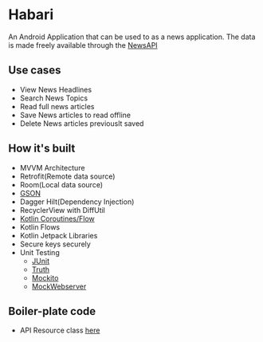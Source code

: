 # Habari
An Android Application that can be used to as a news application. The data is made freely available through the [NewsAPI](https://newsapi.org/)

## Use cases
- View News Headlines
- Search News Topics
- Read full news articles
- Save News articles to read offline
- Delete News articles previouslt saved

## How it's built
- MVVM Architecture
- Retrofit(Remote data source)
- Room(Local data source)
- [GSON](https://github.com/google/gson)
- Dagger Hilt(Dependency Injection)
- RecyclerView with DiffUtil
- [Kotlin Coroutines/Flow](https://github.com/Kotlin/kotlinx.coroutines)
- Kotlin Flows
- Kotlin Jetpack Libraries
- Secure keys securely
- Unit Testing
  - [JUnit](https://developer.android.com/training/testing/local-tests)
  - [Truth](https://truth.dev/)
  - [Mockito](https://developer.android.com/training/testing/local-tests)
  - [MockWebserver](https://github.com/square/okhttp/tree/master/mockwebserver)

## Boiler-plate code
- API Resource class [here]()
